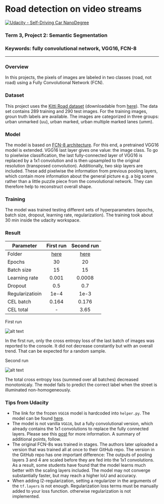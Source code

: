 # Road detection on video streams
[![Udacity - Self-Driving Car NanoDegree](https://s3.amazonaws.com/udacity-sdc/github/shield-carnd.svg)](http://www.udacity.com/drive)

### Term 3, Project 2: Semantic Segmentation
### Keywords: fully convolutional network, VGG16, FCN-8

[//]: # (Image References)
[result]: ./runs/results.gif "Result" 

---

### Overview
In this projects, the pixels of images are labeled in two classes (road, not road) using a Fully Convolutional Network (FCN).

### Dataset
This project uses the [Kitti Road dataset](http://www.cvlibs.net/datasets/kitti/eval_road.php) (downloadable from [here](http://www.cvlibs.net/download.php?file=data_road.zip)).
The data set contains 289 training and 290 test images. For the training images, groun truth labels are available. The images are categorized in three groups: urban unmarked (uu), urban marked, urban multiple marked lanes (umm).

### Model
The model is based on [FCN-8 architecture](https://people.eecs.berkeley.edu/~jonlong/long_shelhamer_fcn.pdf). 
For this end, a pretrained VGG16 model is extended. VGG16 last layer gives one value: the image class. To go to pixelwise classification,
the last fully-connected layer of VGG16 is replaced by a 1x1 convolution and is then upsampled to the original resolution (transposed convolution).
Additionally, two skip layers are included. These add pixelwise the information from previous pooling layers, which contain more information about the general picture e.g. a big scene rather than a little puzzle piece from the convolutional network. They can therefore help to reconstruct overall shape.

### Training
The model was trained testing different sets of hyperparameters (epochs, batch size, dropout, learning rate, regularization).
The training took about 30 min inside the udacity workspace.

### Result

| Parameter     | First run     | Second run  |
| ------------- |:-------------:| :-----:|
| Folder        | [here](run/1541429909.976964) | [here](run/1541432389.5504768)|
| Epochs        | 30            | 20 |
| Batch size    | 15            | 15 |
| Learning rate | 0.001         |  0.0008 |
| Dropout       | 0.5           | 0.7 |
| Regularizatioin | 1e-4        | 1e-3 |
| CEL batch     | 0.164         | 0.176 |
| CEL total     | -             | 3.65 |

First run

![alt text](runs/result2.gif)

In the first run, only the cross entropy loss of the last batch of images was reported to the console. It did not decrease constantly but with an overall trend. That can be expected for a random sample.

 Second run
 
 ![alt text](runs/result3.gif)
 
 The total cross entropy loss (summed over all batches) decreased monotonicaly.
 The model fails to predict the correct label when the street is illuminated non-homogeneously.
 
 ### Tips from Udacity
- The link for the frozen `VGG16` model is hardcoded into `helper.py`.  The model can be found [here](https://s3-us-west-1.amazonaws.com/udacity-selfdrivingcar/vgg.zip).
- The model is not vanilla `VGG16`, but a fully convolutional version, which already contains the 1x1 convolutions to replace the fully connected layers. Please see this [post](https://s3-us-west-1.amazonaws.com/udacity-selfdrivingcar/forum_archive/Semantic_Segmentation_advice.pdf) for more information.  A summary of additional points, follow. 
- The original FCN-8s was trained in stages. The authors later uploaded a version that was trained all at once to their GitHub repo.  The version in the GitHub repo has one important difference: The outputs of pooling layers 3 and 4 are scaled before they are fed into the 1x1 convolutions.  As a result, some students have found that the model learns much better with the scaling layers included. The model may not converge substantially faster, but may reach a higher IoU and accuracy. 
- When adding l2-regularization, setting a regularizer in the arguments of the `tf.layers` is not enough. Regularization loss terms must be manually added to your loss function. otherwise regularization is not implemented.
